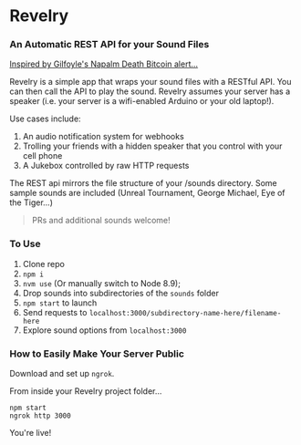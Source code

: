 # Revelry
### An Automatic REST API for your Sound Files

[Inspired by Gilfoyle's Napalm Death Bitcoin alert...](https://www.youtube.com/watch?v=ybGOT4d2Hs8)

Revelry is a simple app that wraps your sound files with a RESTful API. You can then call the API to play the sound. Revelry assumes your server has a speaker (i.e. your server is a wifi-enabled Arduino or your old laptop!).

Use cases include:
1. An audio notification system for webhooks
2. Trolling your friends with a hidden speaker that you control with your cell phone
3. A Jukebox controlled by raw HTTP requests

The REST api mirrors the file structure of your /sounds directory. Some sample sounds are included (Unreal Tournament, George Michael, Eye of the Tiger...)

> PRs and additional sounds welcome!

### To Use
1. Clone repo
2. ```npm i```
3. ```nvm use``` (Or manually switch to Node 8.9);
4. Drop sounds into subdirectories of the `sounds` folder
3. ```npm start``` to launch
4. Send requests to ```localhost:3000/subdirectory-name-here/filename-here```
5. Explore sound options from ```localhost:3000```

### How to Easily Make Your Server Public
Download and set up `ngrok`.

From inside your Revelry project folder...
```
npm start
ngrok http 3000
```

You're live!
